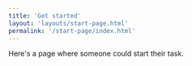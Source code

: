 ```yaml
---
title: 'Get started'
layout: 'layouts/start-page.html'
permalink: '/start-page/index.html'
---
```


Here's a page where someone could start their task. 